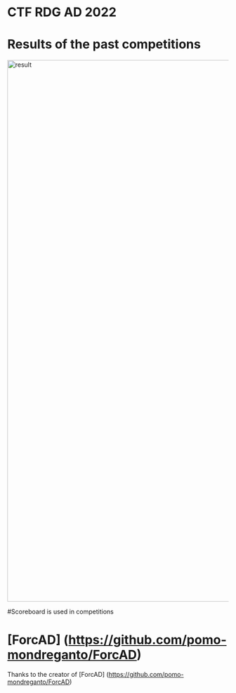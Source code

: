 # CTF RDG AD 2022

# Results of the past competitions
<img width="1233" alt="result" src="https://user-images.githubusercontent.com/103483328/193965971-25ed6eec-a8a1-4c11-9623-83e23c70da4c.png">

#Scoreboard is used in competitions
# [ForcAD] (https://github.com/pomo-mondreganto/ForcAD)
Thanks to the creator of [ForcAD] (https://github.com/pomo-mondreganto/ForcAD)
